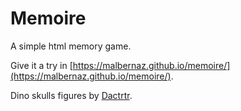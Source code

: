# Memoire

A simple html memory game.

Give it a try in [https://malbernaz.github.io/memoire/](https://malbernaz.github.io/memoire/).

Dino skulls figures by [Dactrtr](https://thenounproject.com/Dactrtr/).
